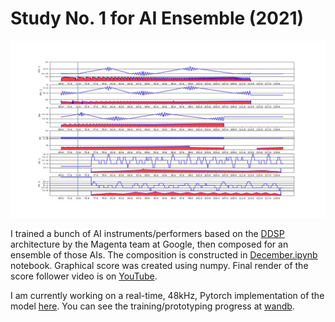 # Study No. 1 for AI Ensemble (2021)

![An excerpt from the composition](https://github.com/kureta/film/raw/master/images/score-excerpt.png "Şahin Kureta - Study No. 1 for AI Ensemble (2021) (excerpt)")

I trained a bunch of AI instruments/performers based on the [DDSP](https://github.com/magenta/ddsp) architecture by the Magenta team at Google,
then composed for an ensemble of those AIs.
The composition is constructed in [December.ipynb](https://github.com/kureta/film/blob/master/December.ipynb) notebook.
Graphical score was created using numpy.
Final render of the score follower video is on [YouTube](https://www.youtube.com/watch?v=LT73XTeWyMo).


I am currently working on a real-time, 48kHz, Pytorch implementation of the model [here](https://github.com/kureta/performer).
You can see the training/prototyping progress at [wandb](https://wandb.ai/kureta/performer?workspace=user-kureta).
